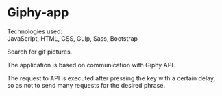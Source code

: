 # Giphy-app

Technologies used:</br>
JavaScript, HTML, CSS, Gulp, Sass, Bootstrap

Search for gif pictures.

The application is based on communication with Giphy API.

The request to API is executed after pressing the key with a certain delay, so as not to send many requests for the desired phrase.
